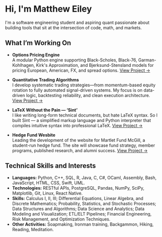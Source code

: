 # Hi, I'm Matthew Eiley

I'm a software engineering student and aspiring quant passionate about building tools that sit at the intersection of code, math, and markets.

## What I’m Working On

- **Options Pricing Engine**  
  A modular Python engine supporting Black-Scholes, Black-76, Garman-Kohlhagen, Kirk's Approximation, and Bjerksund-Stensland models for pricing European, American, FX, and spread options.
  [View Project &rarr;](https://github.com/matthew-eiley/OPTION-PRICING)

- **Quantitative Trading Algorithms**  
  I develop systematic trading strategies—from momentum-based equity rotation to fully automated signal-driven systems. My focus is on data-driven logic, backtesting reliability, and clean execution architecture.
  [View Project &rarr;](https://github.com/matthew-eiley/)

- **LaTeX Without the Pain — ‘Sint’**  
  I like writing long-form technical documents, but hate LaTeX syntax. So I built Sint — a simplified markup language and Python interpreter that compiles intuitive syntax into professional LaTeX.
  [View Project &rarr;](https://github.com/matthew-eiley/)

- **Hedge Fund Wesbite**  
  Leading the development of the website for Martlet Fund McGill, a student-run hedge fund. The site will showcase fund strategy, member programs, published research, and alumni success.
  [View Project &rarr;](https://github.com/matthew-eiley/MFM-MCGILL)

## Technical Skills and Interests

- **Languages:** Python, C++, SQL, R, Java, C, C#, OCaml, Assembly, Bash, JavaScript, HTML, CSS, Swift, UML.
- **Technologies:** RESTful APIs, PostgreSQL, Pandas, NumPy, SciPy, Matplotlib, Git, Linux, React Native.
- **Skills:** Calculus I, II, III; Differential Equations, Linear Algebra, and Discrete Mathematics; Probability, Statistics,
and Stochastic Processes; Data Structures and Algorithms; Data Science and Analytics; Data Modeling and
Visualization; ETL/ELT Pipelines; Financial Engineering, Risk Management, and Optimization Techniques.
- **Other Activities:** Soapmaking, Ironman training, Backgammon, Hiking, Reading, Meditation.
